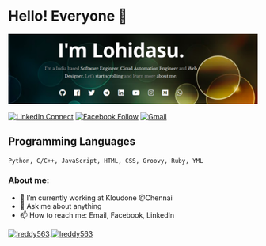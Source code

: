 # Hello! Everyone 👋

<img src="https://raw.githubusercontent.com/lreddy563/lreddy563/master/mybanner.png" alt="">

[![LinkedIn Connect](https://img.shields.io/badge/%20-Connect-black?color=14171A&labelColor=212121&logo=linkedin&logoColor=ffffff)](https://www.linkedin.com/in/n-lohidasu-reddy/)
[![Facebook Follow](https://img.shields.io/badge/%20-Connect-black?color=14171A&labelColor=1976d2&logo=facebook&logoColor=ffffff)](https://www.facebook.com/lreddy563/)
[![Gmail](https://img.shields.io/badge/%20-Send%20Mail-black?color=14171A&labelColor=ef5350&logo=gmail&logoColor=ffffff)](mailto:lreddy563@gmail.com?subject=From%20GitHub&body=Hi,%20there.%20Found%20you%20from%20GitHub.)

## Programming Languages

```
Python, C/C++, JavaScript, HTML, CSS, Groovy, Ruby, YML
```

### About me:

- 🔭 I’m currently working at Kloudone @Chennai
- 💬 Ask me about anything
- 📫 How to reach me: Email, Facebook, LinkedIn


<a href="">
  <img align="center" src="https://github-readme-stats.vercel.app/api?username=lreddy563&show_icons=true&theme=radical" alt="lreddy563"/>
</a>
<a href="">
  <img align="center" src="https://github-readme-stats.vercel.app/api/top-langs/?username=lreddy563&layout=compact&theme=radical" alt="lreddy563"/>
</a>
